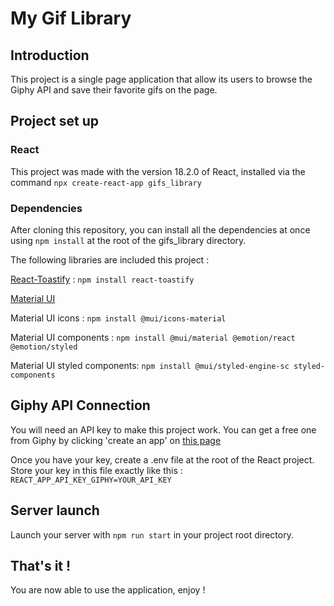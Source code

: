 # My Gif Library

## Introduction

This project is a single page application that allow its users to browse the Giphy API and save their favorite gifs on the page. 


## Project set up

### React
This project was made with the version 18.2.0 of React, installed via the command `npx create-react-app gifs_library`


### Dependencies 
After cloning this repository, you can install all the dependencies at once using `npm install` at the root of the gifs_library directory.

The following libraries are included this project : 

[React-Toastify](https://www.npmjs.com/package/react-toastify) : `npm install react-toastify`

[Material UI](https://mui.com/)

Material UI icons : `npm install @mui/icons-material`

Material UI components : `npm install @mui/material @emotion/react @emotion/styled`

Material UI styled components: `npm install @mui/styled-engine-sc styled-components`



## Giphy API Connection
You will need an API key to make this project work.
You can get a free one from Giphy by clicking 'create an app' on [this page](https://developers.giphy.com/docs/api/)

Once you have your key, create a .env file at the root of the React project. 
Store your key in this file exactly like this : `REACT_APP_API_KEY_GIPHY=YOUR_API_KEY`



## Server launch
Launch your server with `npm run start` in your project root directory. 

## That's it ! 
You are now able to use the application, enjoy !
